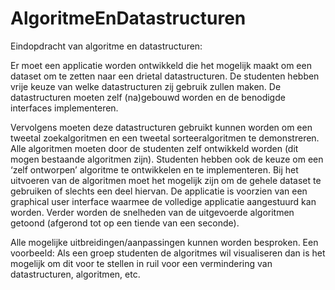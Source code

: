 # AlgoritmeEnDatastructuren

Eindopdracht van algoritme en datastructuren:

Er moet een applicatie worden ontwikkeld die het mogelijk maakt om een
dataset om te zetten naar een drietal datastructuren. De studenten hebben
vrije keuze van welke datastructuren zij gebruik zullen maken. De
datastructuren moeten zelf (na)gebouwd worden en de benodigde interfaces
implementeren.

Vervolgens moeten deze datastructuren gebruikt kunnen worden om een
tweetal zoekalgoritmen en een tweetal sorteeralgoritmen te demonstreren.
Alle algoritmen moeten door de studenten zelf ontwikkeld worden (dit mogen
bestaande algoritmen zijn). Studenten hebben ook de keuze om een ‘zelf
ontworpen’ algoritme te ontwikkelen en te implementeren. Bij het uitvoeren
van de algoritmen moet het mogelijk zijn om de gehele dataset te gebruiken of
slechts een deel hiervan.
De applicatie is voorzien van een graphical user interface waarmee de
volledige applicatie aangestuurd kan worden. Verder worden de snelheden van
de uitgevoerde algoritmen getoond (afgerond tot op een tiende van een
seconde).

Alle mogelijke uitbreidingen/aanpassingen kunnen worden besproken. Een
voorbeeld: Als een groep studenten de algoritmes wil visualiseren dan is het
mogelijk om dit voor te stellen in ruil voor een vermindering van
datastructuren, algoritmen, etc. 


